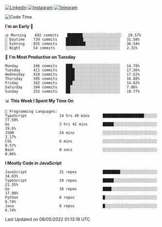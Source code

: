 [![Linkedin](https://img.shields.io/badge/-Archie-blue?style=flat-square&labelColor=gray&logo=Linkedin&logoColor=white&link=https://www.linkedin.com/in/archisdi)](https://www.linkedin.com/in/archisdi)
[![Instagram](https://img.shields.io/badge/-@archisdi-orange?style=flat-square&labelColor=gray&logo=Instagram&logoColor=white&link=https://www.instagram.com/archisdi)](https://www.instagram.com/archisdi)
[![Telegram](https://img.shields.io/badge/-aai-informational?style=flat-square&labelColor=gray&logo=telegram&logoColor=white&link=https://t.me/archisdi)](https://t.me/archisdi)

<!--START_SECTION:waka-->
![Code Time](http://img.shields.io/badge/Code%20Time-0-blue)

**I'm an Early 🐤** 

```text
🌞 Morning    692 commits    ███████░░░░░░░░░░░░░░░░░░   29.57% 
🌆 Daytime    739 commits    ████████░░░░░░░░░░░░░░░░░   31.58% 
🌃 Evening    855 commits    █████████░░░░░░░░░░░░░░░░   36.54% 
🌙 Night      54 commits     ░░░░░░░░░░░░░░░░░░░░░░░░░   2.31%

```
📅 **I'm Most Productive on Tuesday** 

```text
Monday       346 commits    ███░░░░░░░░░░░░░░░░░░░░░░   14.79% 
Tuesday      411 commits    ████░░░░░░░░░░░░░░░░░░░░░   17.56% 
Wednesday    410 commits    ████░░░░░░░░░░░░░░░░░░░░░   17.52% 
Thursday     395 commits    ████░░░░░░░░░░░░░░░░░░░░░   16.88% 
Friday       342 commits    ███░░░░░░░░░░░░░░░░░░░░░░   14.62% 
Saturday     184 commits    ██░░░░░░░░░░░░░░░░░░░░░░░   7.86% 
Sunday       252 commits    ██░░░░░░░░░░░░░░░░░░░░░░░   10.77%

```


📊 **This Week I Spent My Time On** 

```text
💬 Programming Languages: 
TypeScript               14 hrs 40 mins      ███████████████████░░░░░░   77.59% 
Go                       3 hrs 42 mins       █████░░░░░░░░░░░░░░░░░░░░   19.6% 
JSON                     24 mins             ░░░░░░░░░░░░░░░░░░░░░░░░░   2.17% 
CSS                      6 mins              ░░░░░░░░░░░░░░░░░░░░░░░░░   0.57% 
Bash                     0 secs              ░░░░░░░░░░░░░░░░░░░░░░░░░   0.06%

```

**I Mostly Code in JavaScript** 

```text
JavaScript               31 repos            ████████░░░░░░░░░░░░░░░░░   34.83% 
TypeScript               19 repos            █████░░░░░░░░░░░░░░░░░░░░   21.35% 
Go                       16 repos            ████░░░░░░░░░░░░░░░░░░░░░   17.98% 
Python                   6 repos             █░░░░░░░░░░░░░░░░░░░░░░░░   6.74% 
Java                     6 repos             █░░░░░░░░░░░░░░░░░░░░░░░░   6.74%

```



 Last Updated on 08/05/2022 01:13:18 UTC
<!--END_SECTION:waka-->